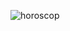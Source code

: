![horoscop](https://user-images.githubusercontent.com/114237174/219502717-13e10f2c-0ee9-4e3f-9b98-a8000f8dd0a0.png)
